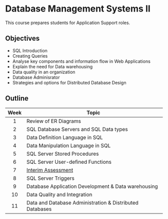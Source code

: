 # Database Management Systems II
This course prepares students for Application Support roles.

## Objectives
- SQL Introduction
- Creating Queries
- Analyse key components and information flow in Web Applications
- Explain the need for Data warehousing
- Data quality in an organization
- Database Adminisrator
- Strategies and options for Distributed Database Design

## Outline
|Week|Topic|
| :----: | ---- |
| 1 | Review of ER Diagrams |
| 2 | SQL Database Servers and SQL Data types |
| 3 | Data Definition Language in SQL |
| 4 | Data Manipulation Language in SQL |
| 5 | SQL Server Stored Procedures |
| 6 | SQL Server User-defined Functions |
| 7 | [Interim Assessment](https://github.com/edfvr/DBMS_II/tree/main/IA-1) |
| 8 | SQL Server Triggers |
| 9 | Database Application Development & Data warehousing |
| 10 | Data Quality and Integration |
| 11 | Data and Database Administration & Distributed Databases |